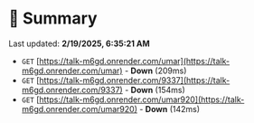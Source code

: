 # 📖 Summary
Last updated: **2/19/2025, 6:35:21 AM**

- `GET` [https://talk-m6gd.onrender.com/umar](https://talk-m6gd.onrender.com/umar) - **Down** (209ms)
- `GET` [https://talk-m6gd.onrender.com/9337](https://talk-m6gd.onrender.com/9337) - **Down** (154ms)
- `GET` [https://talk-m6gd.onrender.com/umar920](https://talk-m6gd.onrender.com/umar920) - **Down** (142ms)
